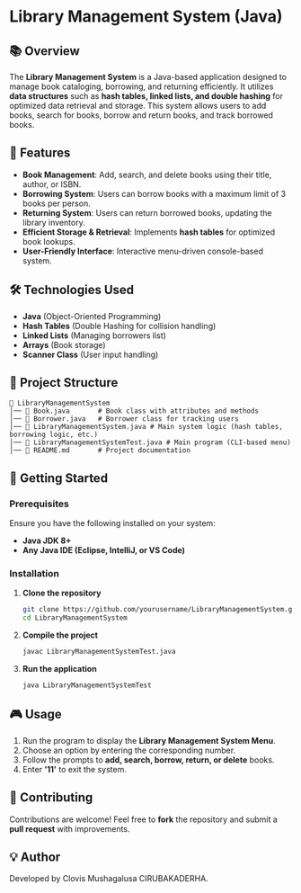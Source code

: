 # Library Management System (Java)

## 📚 Overview
The **Library Management System** is a Java-based application designed to manage book cataloging, borrowing, and returning efficiently. It utilizes **data structures** such as **hash tables, linked lists, and double hashing** for optimized data retrieval and storage. This system allows users to add books, search for books, borrow and return books, and track borrowed books.

## 🚀 Features
- **Book Management**: Add, search, and delete books using their title, author, or ISBN.
- **Borrowing System**: Users can borrow books with a maximum limit of 3 books per person.
- **Returning System**: Users can return borrowed books, updating the library inventory.
- **Efficient Storage & Retrieval**: Implements **hash tables** for optimized book lookups.
- **User-Friendly Interface**: Interactive menu-driven console-based system.

## 🛠️ Technologies Used
- **Java** (Object-Oriented Programming)
- **Hash Tables** (Double Hashing for collision handling)
- **Linked Lists** (Managing borrowers list)
- **Arrays** (Book storage)
- **Scanner Class** (User input handling)

## 📂 Project Structure
```
📁 LibraryManagementSystem
│── 📄 Book.java       # Book class with attributes and methods
│── 📄 Borrower.java   # Borrower class for tracking users
│── 📄 LibraryManagementSystem.java # Main system logic (hash tables, borrowing logic, etc.)
│── 📄 LibraryManagementSystemTest.java # Main program (CLI-based menu)
│── 📄 README.md       # Project documentation
```

## 🚀 Getting Started
### Prerequisites
Ensure you have the following installed on your system:
- **Java JDK 8+**
- **Any Java IDE (Eclipse, IntelliJ, or VS Code)**

### Installation
1. **Clone the repository**
   ```bash
   git clone https://github.com/yourusername/LibraryManagementSystem.git
   cd LibraryManagementSystem
   ```

2. **Compile the project**
   ```bash
   javac LibraryManagementSystemTest.java
   ```

3. **Run the application**
   ```bash
   java LibraryManagementSystemTest
   ```

## 🎮 Usage
1. Run the program to display the **Library Management System Menu**.
2. Choose an option by entering the corresponding number.
3. Follow the prompts to **add, search, borrow, return, or delete** books.
4. Enter **'11'** to exit the system.

## 🤝 Contributing
Contributions are welcome! Feel free to **fork** the repository and submit a **pull request** with improvements.

## 💡 Author
Developed by Clovis Mushagalusa CIRUBAKADERHA.

